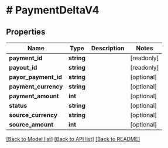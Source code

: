 # # PaymentDeltaV4

## Properties

Name | Type | Description | Notes
------------ | ------------- | ------------- | -------------
**payment_id** | **string** |  | [readonly]
**payout_id** | **string** |  | [readonly]
**payor_payment_id** | **string** |  | [optional]
**payment_currency** | **string** |  | [optional]
**payment_amount** | **int** |  | [optional]
**status** | **string** |  | [optional]
**source_currency** | **string** |  | [optional]
**source_amount** | **int** |  | [optional]

[[Back to Model list]](../../README.md#models) [[Back to API list]](../../README.md#endpoints) [[Back to README]](../../README.md)
